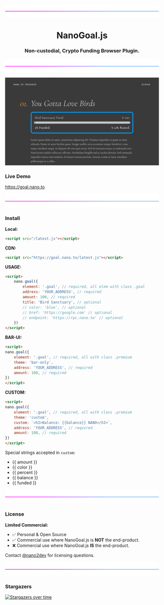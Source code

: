 ![line](https://github.com/fwd/n2/raw/master/.github/line.png)

<h1 align="center">NanoGoal.js</h1>

<h3 align="center">Non-custodial, Crypto Funding Browser Plugin.</h3>

![line](https://github.com/fwd/n2/raw/master/.github/line.png)

![line](https://github.com/fwd/nano-goal/raw/master/.github/banner.png)

### Live Demo

<a target="_blank" href="https://blog.nano.to">https://goal.nano.to</a>

![line](https://github.com/fwd/n2/raw/master/.github/line.png)

### Install

**Local:**
```html
<script src="/latest.js"></script>
```

**CDN:**
```html
<script src="https://goal.nano.to/latest.js"></script>
```

**USAGE:**
```html
<script>
    nano.goal({ 
        element: '.goal', // required, all elem with class .goal
        address: 'YOUR_ADDRESS', // required
        amount: 100, // required
        title: 'Bird Sanctuary', // optional
        // color: 'blue', // optional
        // href: 'https://google.com' // optional
        // endpoint: 'https://rpc.nano.to' // optional
    })
</script>
```

**BAR-UI:**
```html
<script>
nano.goal({ 
    element: '.goal', // required, all with class .premium
    theme: 'bar-only',
    address: 'YOUR_ADDRESS', // required
    amount: 100, // required
})
</script>
```

**CUSTOM:**
```html
<script>
nano.goal({ 
    element: '.goal', // required, all with class .premium
    theme: 'custom',
    custom: `<h2>Balance: {{balance}} NANO</h2>`,
    address: 'YOUR_ADDRESS', // required
    amount: 100, // required
})
</script>
```

Special strings accepted in ```custom```:

- {{ amount }}
- {{ color }}
- {{ percent }}
- {{ balance }}
- {{ funded }}

![line](https://github.com/fwd/n2/raw/master/.github/line.png)

### License

**Limited Commercial:**

- ✅ Personal & Open Source
- ✅ Commercial use where NanoGoal.js is **NOT** the end-product.
- ❌ Commercial use where NanoGoal.js **IS** the end-product.

Contact [@nano2dev](mailto:support@nano.to) for licensing questions.

![line](https://github.com/fwd/n2/raw/master/.github/line.png)

### Stargazers

[![Stargazers over time](https://starchart.cc/fwd/nano-goal.svg)](https://github.com/fwd/nano-goal)
